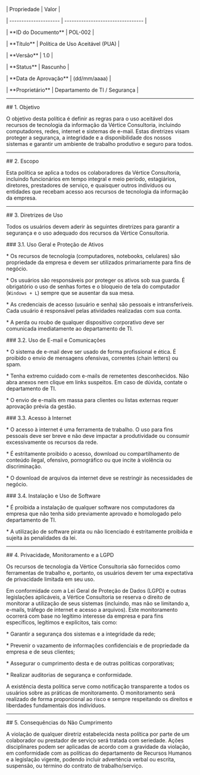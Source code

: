 | Propriedade          | Valor                             |

| --------------------- | --------------------------------- |

| \*\*ID do Documento\*\* | POL-002                           |

| \*\*Título\*\* | Política de Uso Aceitável (PUA)   |

| \*\*Versão\*\* | 1.0                               |

| \*\*Status\*\* | Rascunho                          |

| \*\*Data de Aprovação\*\* | (dd/mm/aaaa)                      |

| \*\*Proprietário\*\* | Departamento de TI / Segurança    |



---

\## 1. Objetivo



O objetivo desta política é definir as regras para o uso aceitável dos recursos de tecnologia da informação da Vértice Consultoria, incluindo computadores, redes, internet e sistemas de e-mail. Estas diretrizes visam proteger a segurança, a integridade e a disponibilidade dos nossos sistemas e garantir um ambiente de trabalho produtivo e seguro para todos.



---

\## 2. Escopo



Esta política se aplica a todos os colaboradores da Vértice Consultoria, incluindo funcionários em tempo integral e meio período, estagiários, diretores, prestadores de serviço, e quaisquer outros indivíduos ou entidades que recebam acesso aos recursos de tecnologia da informação da empresa.



---

\## 3. Diretrizes de Uso



Todos os usuários devem aderir às seguintes diretrizes para garantir a segurança e o uso adequado dos recursos da Vértice Consultoria.



\### 3.1. Uso Geral e Proteção de Ativos

\* Os recursos de tecnologia (computadores, notebooks, celulares) são propriedade da empresa e devem ser utilizados primariamente para fins de negócio.

\* Os usuários são responsáveis por proteger os ativos sob sua guarda. É obrigatório o uso de senhas fortes e o bloqueio de tela do computador (`Windows + L`) sempre que se ausentar da sua mesa.

\* As credenciais de acesso (usuário e senha) são pessoais e intransferíveis. Cada usuário é responsável pelas atividades realizadas com sua conta.

\* A perda ou roubo de qualquer dispositivo corporativo deve ser comunicada imediatamente ao departamento de TI.



\### 3.2. Uso de E-mail e Comunicações

\* O sistema de e-mail deve ser usado de forma profissional e ética. É proibido o envio de mensagens ofensivas, correntes (chain letters) ou spam.

\* Tenha extremo cuidado com e-mails de remetentes desconhecidos. Não abra anexos nem clique em links suspeitos. Em caso de dúvida, contate o departamento de TI.

\* O envio de e-mails em massa para clientes ou listas externas requer aprovação prévia da gestão.



\### 3.3. Acesso à Internet

\* O acesso à internet é uma ferramenta de trabalho. O uso para fins pessoais deve ser breve e não deve impactar a produtividade ou consumir excessivamente os recursos da rede.

\* É estritamente proibido o acesso, download ou compartilhamento de conteúdo ilegal, ofensivo, pornográfico ou que incite à violência ou discriminação.

\* O download de arquivos da internet deve se restringir às necessidades de negócio.



\### 3.4. Instalação e Uso de Software

\* É proibida a instalação de qualquer software nos computadores da empresa que não tenha sido previamente aprovado e homologado pelo departamento de TI.

\* A utilização de software pirata ou não licenciado é estritamente proibida e sujeita às penalidades da lei.



---

\## 4. Privacidade, Monitoramento e a LGPD



Os recursos de tecnologia da Vértice Consultoria são fornecidos como ferramentas de trabalho e, portanto, os usuários devem ter uma expectativa de privacidade limitada em seu uso.



Em conformidade com a Lei Geral de Proteção de Dados (LGPD) e outras legislações aplicáveis, a Vértice Consultoria se reserva o direito de monitorar a utilização de seus sistemas (incluindo, mas não se limitando a, e-mails, tráfego de internet e acesso a arquivos). Este monitoramento ocorrerá com base no legítimo interesse da empresa e para fins específicos, legítimos e explícitos, tais como:



\* Garantir a segurança dos sistemas e a integridade da rede;

\* Prevenir o vazamento de informações confidenciais e de propriedade da empresa e de seus clientes;

\* Assegurar o cumprimento desta e de outras políticas corporativas;

\* Realizar auditorias de segurança e conformidade.



A existência desta política serve como notificação transparente a todos os usuários sobre as práticas de monitoramento. O monitoramento será realizado de forma proporcional ao risco e sempre respeitando os direitos e liberdades fundamentais dos indivíduos.



---

\## 5. Consequências do Não Cumprimento



A violação de qualquer diretriz estabelecida nesta política por parte de um colaborador ou prestador de serviço será tratada com seriedade. Ações disciplinares podem ser aplicadas de acordo com a gravidade da violação, em conformidade com as políticas do departamento de Recursos Humanos e a legislação vigente, podendo incluir advertência verbal ou escrita, suspensão, ou término do contrato de trabalho/serviço.

